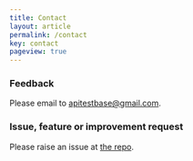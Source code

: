 ```yaml
---
title: Contact
layout: article
permalink: /contact
key: contact
pageview: true
---
```

### Feedback
Please email to apitestbase@gmail.com.

### Issue, feature or improvement request
Please raise an issue at [the repo](https://github.com/apitestbase/apitestbase/issues).